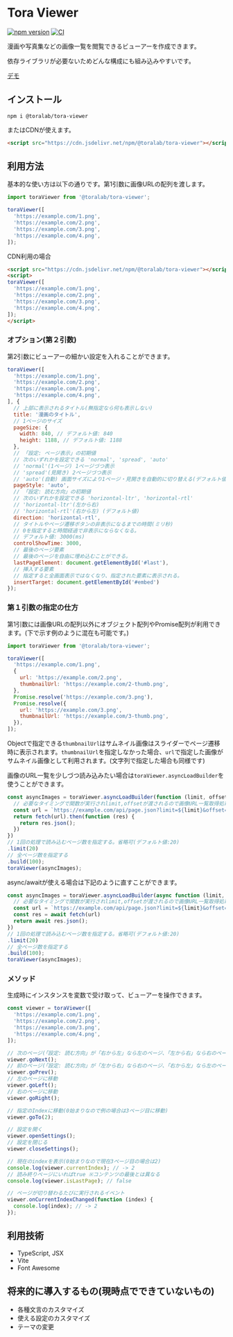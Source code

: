 # Tora Viewer

[![npm version](https://badge.fury.io/js/@toralab%2Ftora-viewer.svg)](https://badge.fury.io/js/@toralab%2Ftora-viewer)
[![CI](https://github.com/toranoana/tora-viewer/actions/workflows/ci.yml/badge.svg)](https://github.com/toranoana/tora-viewer/actions/workflows/ci.yml)

漫画や写真集などの画像一覧を閲覧できるビューアーを作成できます。

依存ライブラリが必要ないためどんな構成にも組み込みやすいです。

[デモ](https://toranoana.github.io/tora-viewer/)

## インストール

```shell
npm i @toralab/tora-viewer
```

またはCDNが使えます。

```html
<script src="https://cdn.jsdelivr.net/npm/@toralab/tora-viewer"></script>
```

## 利用方法

基本的な使い方は以下の通りです。第1引数に画像URLの配列を渡します。

```javascript
import toraViewer from '@toralab/tora-viewer';

toraViewer([
  'https://example.com/1.png',
  'https://example.com/2.png',
  'https://example.com/3.png',
  'https://example.com/4.png',
]);
```

CDN利用の場合

```html
<script src="https://cdn.jsdelivr.net/npm/@toralab/tora-viewer"></script>
<script>
toraViewer([
  'https://example.com/1.png',
  'https://example.com/2.png',
  'https://example.com/3.png',
  'https://example.com/4.png',
]);
</script>
```

### オプション(第２引数)

第2引数にビューアーの細かい設定を入れることができます。

```javascript
toraViewer([
  'https://example.com/1.png',
  'https://example.com/2.png',
  'https://example.com/3.png',
  'https://example.com/4.png',
], {
  // 上部に表示されるタイトル(無指定なら何も表示しない)
  title: '漫画のタイトル',
  // 1ページのサイズ
  pageSize: {
    width: 840, // デフォルト値: 840
    height: 1188, // デフォルト値: 1188
  },
  // 「設定: ページ表示」の初期値
  // 次のいずれかを設定できる 'normal', 'spread', 'auto'
  // 'normal'(1ページ) 1ページづつ表示
  // 'spread'(見開き) 2ページづつ表示
  // 'auto'(自動) 画面サイズにより1ページ・見開きを自動的に切り替える(デフォルト値)
  pageStyle: 'auto',
  // 「設定: 読む方向」の初期値
  // 次のいずれかを設定できる 'horizontal-ltr', 'horizontal-rtl'
  // 'horizontal-ltr'(左から右)
  // 'horizontal-rtl'(右から左) (デフォルト値)
  direction: 'horizontal-rtl',
  // タイトルやページ遷移ボタンの非表示になるまでの時間(ミリ秒)
  // 0を指定すると時間経過で非表示にならなくなる。
  // デフォルト値: 3000(ms)
  controlShowTime: 3000,
  // 最後のページ要素
  // 最後のページを自由に埋め込むことができる。
  lastPageElement: document.getElementById('#last'),
  // 挿入する要素
  // 指定すると全画面表示ではなくなり、指定された要素に表示される。
  insertTarget: document.getElementById('#embed')
});
```

### 第１引数の指定の仕方

第1引数には画像URLの配列以外にオブジェクト配列やPromise配列が利用できます。(下で示す例のように混在も可能です。)

```javascript
import toraViewer from '@toralab/tora-viewer';

toraViewer([
  'https://example.com/1.png',
  {
    url: 'https://example.com/2.png',
    thumbnailUrl: 'https://example.com/2-thumb.png',
  },
  Promise.resolve('https://example.com/3.png'),
  Promise.resolve({
    url: 'https://example.com/3.png',
    thumbnailUrl: 'https://example.com/3-thumb.png',
  }),
]);
```

Objectで指定できる`thumbnailUrl`はサムネイル画像はスライダーでページ遷移時に表示されます。`thumbnailUrl`を指定しなかった場合、`url`で指定した画像がサムネイル画像として利用されます。(文字列で指定した場合も同様です)

画像のURL一覧を少しづつ読み込みたい場合は`toraViewer.asyncLoadBuilder`を使うことができます。

```javascript
const asyncImages = toraViewer.asyncLoadBuilder(function (limit, offset) {
  // 必要なタイミングで関数が実行されlimit,offsetが渡されるので画像URL一覧取得処理を実行する
  const url = `https://example.com/api/page.json?limit=${limit}&offset=${offset}`;
  return fetch(url).then(function (res) {
    return res.json();
  })
})
// 1回の処理で読み込むページ数を指定する。省略可(デフォルト値:20)
.limit(20)
// 全ページ数を指定する
.build(100);
toraViewer(asyncImages);
```

async/awaitが使える場合は下記のように直すことができます。

```javascript
const asyncImages = toraViewer.asyncLoadBuilder(async function (limit, offset) {
  // 必要なタイミングで関数が実行されlimit,offsetが渡されるので画像URL一覧取得処理を実行する
  const url = `https://example.com/api/page.json?limit=${limit}&offset=${offset}`;
  const res = await fetch(url)
  return await res.json();
})
// 1回の処理で読み込むページ数を指定する。省略可(デフォルト値:20)
.limit(20)
// 全ページ数を指定する
.build(100);
toraViewer(asyncImages);
```

### メソッド

生成時にインスタンスを変数で受け取って、ビューアーを操作できます。

```javascript
const viewer = toraViewer([
  'https://example.com/1.png',
  'https://example.com/2.png',
  'https://example.com/3.png',
  'https://example.com/4.png',
]);

// 次のページ(「設定: 読む方向」が「右から左」なら左のページ、「左から右」なら右のページ)
viewer.goNext();
// 前のページ(「設定: 読む方向」が「左から右」なら右のページ、「右から左」なら左のページ)
viewer.goPrev();
// 左のページに移動
viewer.goLeft();
// 右のページに移動
viewer.goRight();

// 指定のIndexに移動(0始まりなので例の場合は3ページ目に移動)
viewer.goTo(2);

// 設定を開く
viewer.openSettings();
// 設定を閉じる
viewer.closeSettings();

// 現在のindexを表示(0始まりなので現在3ページ目の場合は2)
console.log(viewer.currentIndex); // -> 2
// 読み終りページにいればtrue ※コンテンツの最後とは異なる
console.log(viewer.isLastPage); // false

// ページが切り替わるたびに実行されるイベント
viewer.onCurrentIndexChanged(function (index) {
  console.log(index); // -> 2
});
```

## 利用技術

- TypeScript, JSX
- Vite
- Font Awesome

## 将来的に導入するもの(現時点でできていないもの)

- 各種文言のカスタマイズ
- 使える設定のカスタマイズ
- テーマの変更
